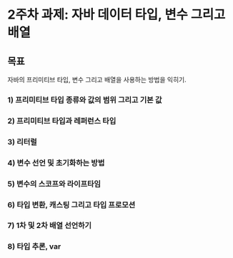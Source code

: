 # 2주차 과제: 자바 데이터 타입, 변수 그리고 배열 #

## 목표 ##
자바의 프리미티브 타입, 변수 그리고 배열을 사용하는 방법을 익히기.

### 1) 프리미티브 타입 종류와 값의 범위 그리고 기본 값 ###


### 2) 프리미티브 타입과 레퍼런스 타입 ###


### 3) 리터럴 ###


### 4) 변수 선언 및 초기화하는 방법 ###


### 5) 변수의 스코프와 라이프타임 ###


### 6) 타입 변환, 캐스팅 그리고 타입 프로모션 ###


### 7) 1차 및 2차 배열 선언하기 ###


### 8) 타입 추론, var ###
